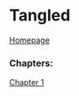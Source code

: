 # Tangled
[Homepage](https://b00096684.github.io/github-story-2019/)
### Chapters:
[Chapter 1](Chapter01.md)